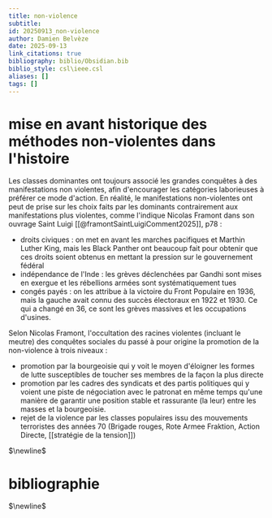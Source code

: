 ```yaml
---
title: non-violence
subtitle:
id: 20250913_non-violence
author: Damien Belvèze
date: 2025-09-13
link_citations: true
bibliography: biblio/Obsidian.bib
biblio_style: csl\ieee.csl
aliases: []
tags: []
---
```

# mise en avant historique des méthodes non-violentes dans l'histoire

Les classes dominantes ont toujours associé les grandes conquêtes à des manifestations non violentes, afin d'encourager les catégories laborieuses à préférer ce mode d'action. En réalité, le manifestations non-violentes ont peut de prise sur les choix faits par les dominants contrairement aux manifestations plus violentes, comme l'indique Nicolas Framont dans son ouvrage Saint Luigi [[@framontSaintLuigiComment2025]], p78 : 

- droits civiques : on met en avant les marches pacifiques et Marthin Luther King, mais les Black Panther ont beaucoup fait pour obtenir que ces droits soient obtenus en mettant la pression sur le gouvernement fédéral
- indépendance de l'Inde : les grèves déclenchées par Gandhi sont mises en exergue et les rébellions armées sont systématiquement tues
- congés payés : on les attribue à la victoire du Front Populaire en 1936, mais la gauche avait connu des succès électoraux en 1922 et 1930. Ce qui a changé en 36, ce sont les grèves massives et les occupations d'usines. 

Selon Nicolas Framont, l'occultation des racines violentes (incluant le meutre) des conquêtes sociales du passé à pour origine la promotion de la non-violence à trois niveaux : 
- promotion par la bourgeoisie qui y voit le moyen d'éloigner les formes de lutte susceptibles de toucher ses membres de la façon la plus directe
- promotion par les cadres des syndicats et des partis politiques qui y voient une piste de négociation avec le patronat en même temps qu'une manière de garantir une position stable et rassurante (la leur) entre les masses et la bourgeoisie. 
- rejet de la violence par les classes populaires issu des mouvements terroristes des années 70 (Brigade rouges, Rote Armee Fraktion, Action Directe, [[stratégie de la tension]])


$\newline$
# bibliographie
$\newline$






